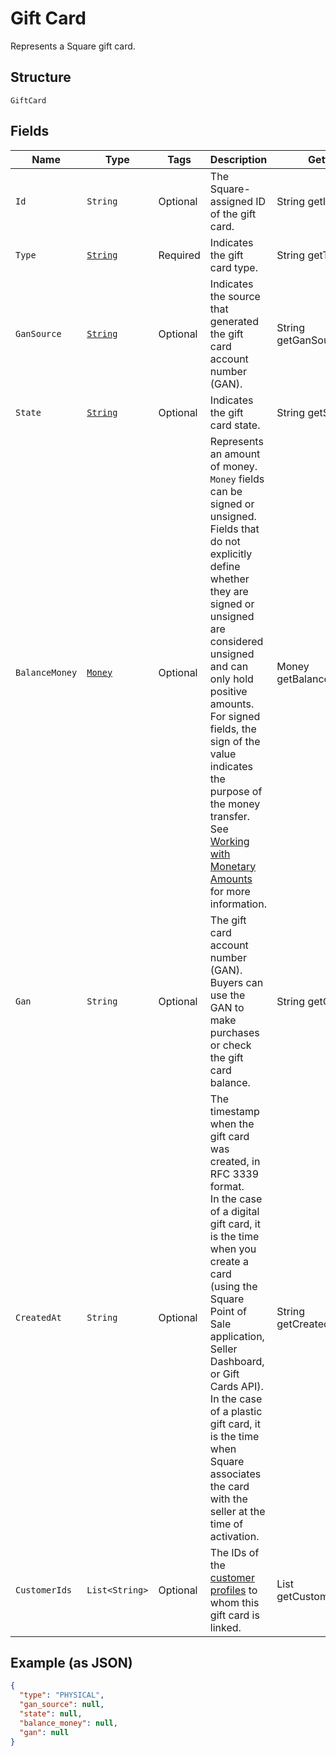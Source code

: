 
# Gift Card

Represents a Square gift card.

## Structure

`GiftCard`

## Fields

| Name | Type | Tags | Description | Getter |
|  --- | --- | --- | --- | --- |
| `Id` | `String` | Optional | The Square-assigned ID of the gift card. | String getId() |
| `Type` | [`String`](../../doc/models/gift-card-type.md) | Required | Indicates the gift card type. | String getType() |
| `GanSource` | [`String`](../../doc/models/gift-card-gan-source.md) | Optional | Indicates the source that generated the gift card<br>account number (GAN). | String getGanSource() |
| `State` | [`String`](../../doc/models/gift-card-status.md) | Optional | Indicates the gift card state. | String getState() |
| `BalanceMoney` | [`Money`](../../doc/models/money.md) | Optional | Represents an amount of money. `Money` fields can be signed or unsigned.<br>Fields that do not explicitly define whether they are signed or unsigned are<br>considered unsigned and can only hold positive amounts. For signed fields, the<br>sign of the value indicates the purpose of the money transfer. See<br>[Working with Monetary Amounts](https://developer.squareup.com/docs/build-basics/working-with-monetary-amounts)<br>for more information. | Money getBalanceMoney() |
| `Gan` | `String` | Optional | The gift card account number (GAN). Buyers can use the GAN to make purchases or check<br>the gift card balance. | String getGan() |
| `CreatedAt` | `String` | Optional | The timestamp when the gift card was created, in RFC 3339 format.<br>In the case of a digital gift card, it is the time when you create a card<br>(using the Square Point of Sale application, Seller Dashboard, or Gift Cards API).  <br>In the case of a plastic gift card, it is the time when Square associates the card with the<br>seller at the time of activation. | String getCreatedAt() |
| `CustomerIds` | `List<String>` | Optional | The IDs of the [customer profiles](../../doc/models/customer.md) to whom this gift card is linked. | List<String> getCustomerIds() |

## Example (as JSON)

```json
{
  "type": "PHYSICAL",
  "gan_source": null,
  "state": null,
  "balance_money": null,
  "gan": null
}
```

